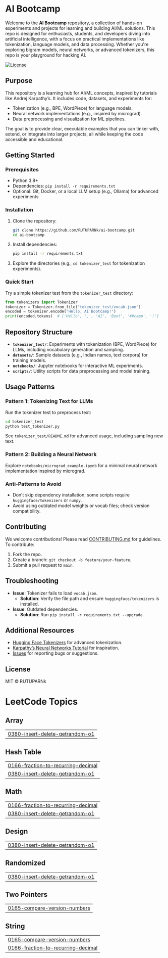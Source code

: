 # AI Bootcamp

Welcome to the **AI Bootcamp** repository, a collection of hands-on experiments and projects for learning and building AI/ML solutions. This repo is designed for enthusiasts, students, and developers diving into artificial intelligence, with a focus on practical implementations like tokenization, language models, and data processing. Whether you're exploring bigram models, neural networks, or advanced tokenizers, this repo is your playground for hacking AI.

[![License](https://img.shields.io/badge/license-MIT-blue.svg)](LICENSE)

## Purpose
This repository is a learning hub for AI/ML concepts, inspired by tutorials like Andrej Karpathy’s. It includes code, datasets, and experiments for:
- Tokenization (e.g., BPE, WordPiece) for language models.
- Neural network implementations (e.g., inspired by micrograd).
- Data preprocessing and visualization for ML pipelines.

The goal is to provide clear, executable examples that you can tinker with, extend, or integrate into larger projects, all while keeping the code accessible and educational.

## Getting Started

### Prerequisites
- Python 3.8+
- Dependencies: `pip install -r requirements.txt`
- Optional: Git, Docker, or a local LLM setup (e.g., Ollama) for advanced experiments

### Installation
1. Clone the repository:
   ```bash
   git clone https://github.com/RUTUPARNk/ai-bootcamp.git
   cd ai-bootcamp
   ```
2. Install dependencies:
   ```bash
   pip install -r requirements.txt
   ```
3. Explore the directories (e.g., `cd tokenizer_test` for tokenization experiments).

### Quick Start
Try a simple tokenizer test from the `tokenizer_test` directory:
```python
from tokenizers import Tokenizer
tokenizer = Tokenizer.from_file("tokenizer_test/vocab.json")
encoded = tokenizer.encode("Hello, AI Bootcamp!")
print(encoded.tokens)  # ['Hello', ',', 'AI', 'Boot', '##camp', '!']
```

## Repository Structure
- **`tokenizer_test/`**: Experiments with tokenization (BPE, WordPiece) for LLMs, including vocabulary generation and sampling.
- **`datasets/`**: Sample datasets (e.g., Indian names, text corpora) for training models.
- **`notebooks/`**: Jupyter notebooks for interactive ML experiments.
- **`scripts/`**: Utility scripts for data preprocessing and model training.

## Usage Patterns
### Pattern 1: Tokenizing Text for LLMs
Run the tokenizer test to preprocess text:
```bash
cd tokenizer_test
python test_tokenizer.py
```
See `tokenizer_test/README.md` for advanced usage, including sampling new text.

### Pattern 2: Building a Neural Network
Explore `notebooks/micrograd_example.ipynb` for a minimal neural network implementation inspired by micrograd.

### Anti-Patterns to Avoid
- Don’t skip dependency installation; some scripts require `huggingface/tokenizers` or `numpy`.
- Avoid using outdated model weights or vocab files; check version compatibility.

## Contributing
We welcome contributions! Please read [CONTRIBUTING.md](CONTRIBUTING.md) for guidelines. To contribute:
1. Fork the repo.
2. Create a branch: `git checkout -b feature/your-feature`.
3. Submit a pull request to `main`.

## Troubleshooting
- **Issue**: Tokenizer fails to load `vocab.json`.
  - **Solution**: Verify the file path and ensure `huggingface/tokenizers` is installed.
- **Issue**: Outdated dependencies.
  - **Solution**: Run `pip install -r requirements.txt --upgrade`.

## Additional Resources
- [Hugging Face Tokenizers](https://github.com/huggingface/tokenizers) for advanced tokenization.
- [Karpathy’s Neural Networks Tutorial](https://karpathy.ai) for inspiration.
- [Issues](https://github.com/RUTUPARNk/ai-bootcamp/issues) for reporting bugs or suggestions.

## License
MIT © RUTUPARNk
<!---LeetCode Topics Start-->
# LeetCode Topics
## Array
|  |
| ------- |
| [0380-insert-delete-getrandom-o1](https://github.com/RUTUPARNk/ai-bootcamp/tree/master/0380-insert-delete-getrandom-o1) |
## Hash Table
|  |
| ------- |
| [0166-fraction-to-recurring-decimal](https://github.com/RUTUPARNk/ai-bootcamp/tree/master/0166-fraction-to-recurring-decimal) |
| [0380-insert-delete-getrandom-o1](https://github.com/RUTUPARNk/ai-bootcamp/tree/master/0380-insert-delete-getrandom-o1) |
## Math
|  |
| ------- |
| [0166-fraction-to-recurring-decimal](https://github.com/RUTUPARNk/ai-bootcamp/tree/master/0166-fraction-to-recurring-decimal) |
| [0380-insert-delete-getrandom-o1](https://github.com/RUTUPARNk/ai-bootcamp/tree/master/0380-insert-delete-getrandom-o1) |
## Design
|  |
| ------- |
| [0380-insert-delete-getrandom-o1](https://github.com/RUTUPARNk/ai-bootcamp/tree/master/0380-insert-delete-getrandom-o1) |
## Randomized
|  |
| ------- |
| [0380-insert-delete-getrandom-o1](https://github.com/RUTUPARNk/ai-bootcamp/tree/master/0380-insert-delete-getrandom-o1) |
## Two Pointers
|  |
| ------- |
| [0165-compare-version-numbers](https://github.com/RUTUPARNk/ai-bootcamp/tree/master/0165-compare-version-numbers) |
## String
|  |
| ------- |
| [0165-compare-version-numbers](https://github.com/RUTUPARNk/ai-bootcamp/tree/master/0165-compare-version-numbers) |
| [0166-fraction-to-recurring-decimal](https://github.com/RUTUPARNk/ai-bootcamp/tree/master/0166-fraction-to-recurring-decimal) |
<!---LeetCode Topics End-->